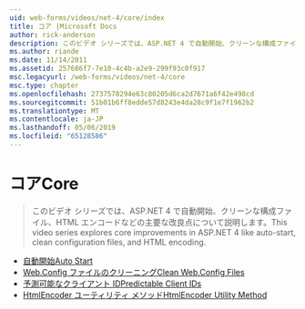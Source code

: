 ```yaml
---
uid: web-forms/videos/net-4/core/index
title: コア |Microsoft Docs
author: rick-anderson
description: このビデオ シリーズでは、ASP.NET 4 で自動開始、クリーンな構成ファイル、HTML エンコードなどの主要な改良点について説明します。
ms.author: riande
ms.date: 11/14/2011
ms.assetid: 257686f7-7e10-4c4b-a2e9-299f93c0f917
msc.legacyurl: /web-forms/videos/net-4/core
msc.type: chapter
ms.openlocfilehash: 2737578294e63c80205d6ca2d7671a6f42e498cd
ms.sourcegitcommit: 51b01b6ff8edde57d8243e4da28c9f1e7f1962b2
ms.translationtype: MT
ms.contentlocale: ja-JP
ms.lasthandoff: 05/06/2019
ms.locfileid: "65128586"
---
```

# <a name="core"></a><span data-ttu-id="9c1c6-103">コア</span><span class="sxs-lookup"><span data-stu-id="9c1c6-103">Core</span></span>

> <span data-ttu-id="9c1c6-104">このビデオ シリーズでは、ASP.NET 4 で自動開始、クリーンな構成ファイル、HTML エンコードなどの主要な改良点について説明します。</span><span class="sxs-lookup"><span data-stu-id="9c1c6-104">This video series explores core improvements in ASP.NET 4 like auto-start, clean configuration files, and HTML encoding.</span></span>

- [<span data-ttu-id="9c1c6-105">自動開始</span><span class="sxs-lookup"><span data-stu-id="9c1c6-105">Auto Start</span></span>](aspnet-4-quick-hit-auto-start.md)
- [<span data-ttu-id="9c1c6-106">Web.Config ファイルのクリーニング</span><span class="sxs-lookup"><span data-stu-id="9c1c6-106">Clean Web.Config Files</span></span>](aspnet-4-quick-hit-clean-webconfig-files.md)
- [<span data-ttu-id="9c1c6-107">予測可能なクライアント ID</span><span class="sxs-lookup"><span data-stu-id="9c1c6-107">Predictable Client IDs</span></span>](aspnet-4-quick-hit-predictable-client-ids.md)
- [<span data-ttu-id="9c1c6-108">HtmlEncoder ユーティリティ メソッド</span><span class="sxs-lookup"><span data-stu-id="9c1c6-108">HtmlEncoder Utility Method</span></span>](aspnet-4-quick-hit-the-htmlencoder-utility-method.md)
